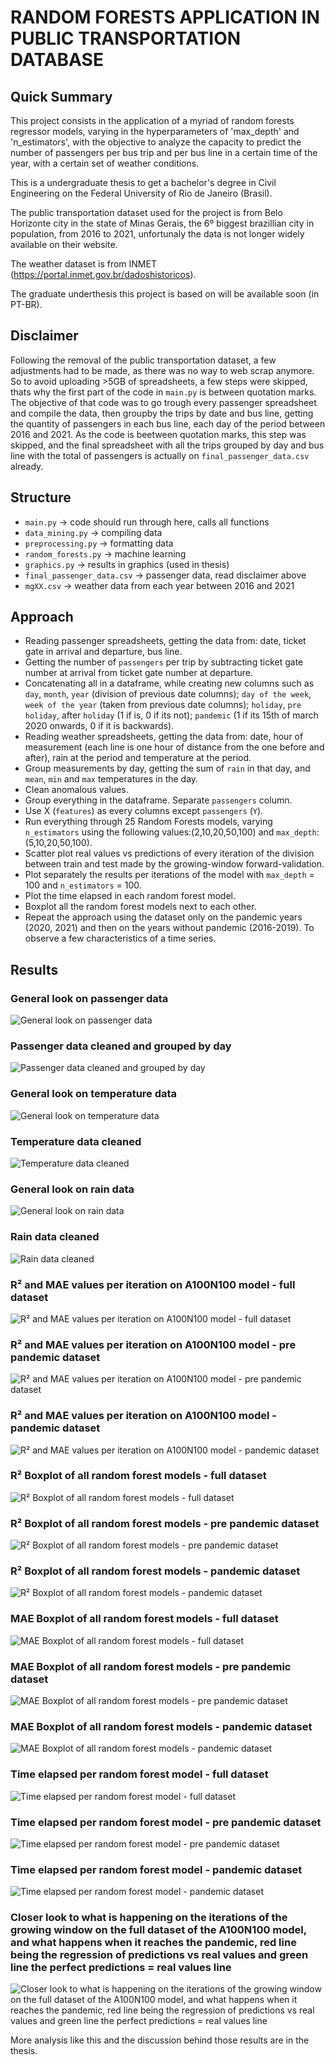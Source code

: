 # RANDOM FORESTS APPLICATION IN PUBLIC TRANSPORTATION DATABASE

## Quick Summary
This project consists in the application of a myriad of random forests regressor models, varying in the hyperparameters of 'max_depth' and 'n_estimators', with the objective to analyze the capacity to predict the number of passengers per bus trip and per bus line in a certain time of the year, with a certain set of weather conditions.

This is a undergraduate thesis to get a bachelor's degree in Civil Engineering on the Federal University of Rio de Janeiro (Brasil).

The public transportation dataset used for the project is from Belo Horizonte city in the state of Minas Gerais, the 6º biggest brazillian city in population, from 2016 to 2021, unfortunaly the data is not longer widely available on their website. 

The weather dataset is from INMET (https://portal.inmet.gov.br/dadoshistoricos).

The graduate underthesis this project is based on will be available soon (in PT-BR).

## Disclaimer
Following the removal of the public transportation dataset, a few adjustments had to be made, as there was no way to web scrap anymore. So to avoid uploading >5GB of spreadsheets, a few steps were skipped, thats why the first part of the code in `main.py` is between quotation marks. The objective of that code was to go trough every passenger spreadsheet and compile the data, then groupby the trips by date and bus line, getting the quantity of passengers in each bus line, each day of the period between 2016 and 2021. As the code is beetween quotation marks, this step was skipped, and the final spreadsheet with all the trips grouped by day and bus line with the total of passengers is actually on `final_passenger_data.csv` already.

## Structure
* `main.py` -> code should run through here, calls all functions
* `data_mining.py` -> compiling data
* `preprocessing.py` -> formatting data
* `random_forests.py` -> machine learning 
* `graphics.py` -> results in graphics (used in thesis)
* `final_passenger_data.csv` -> passenger data, read disclaimer above
* `mgXX.csv` -> weather data from each year between 2016 and 2021
## Approach
* Reading passenger spreadsheets, getting the data from: date, ticket gate in arrival and departure, bus line.
* Getting the number of `passengers` per trip by subtracting ticket gate number at arrival from ticket gate number at departure.
* Concatenating all in a dataframe, while creating new columns such as `day`, `month`, `year` (division of previous date columns); `day of the week`, `week of the year` (taken from previous date columns); `holiday`, `pre holiday`, after `holiday` (1 if is, 0 if its not); `pandemic` (1 if its 15th of march 2020 onwards, 0 if it is backwards).
* Reading weather spreadsheets, getting the data from: date, hour of measurement (each line is one hour of distance from the one before and after), rain at the period and temperature at the period.
* Group measurements by day, getting the sum of `rain` in that day, and `mean`, `min` and `max` temperatures in the day.
* Clean anomalous values.
* Group everything in the dataframe. Separate `passengers` column.
* Use X (`features`) as every columns except `passengers` (`Y`).
* Run everything through 25 Random Forests models, varying `n_estimators` using the following values:(2,10,20,50,100) and `max_depth`:(5,10,20,50,100).
* Scatter plot real values vs predictions of every iteration of the division between train and test made by the growing-window forward-validation.
* Plot separately the results per iterations of the model with `max_depth` = 100 and `n_estimators` = 100.
* Plot the time elapsed in each random forest model.
* Boxplot all the random forest models next to each other.
* Repeat the approach using the dataset only on the pandemic years (2020, 2021) and then on the years without pandemic (2016-2019). To observe a few characteristics of a time series.
## Results
### General look on passenger data
![General look on passenger data](https://i.imgur.com/6Z2wMRC.png)

### Passenger data cleaned and grouped by day
![Passenger data cleaned and grouped by day](https://i.imgur.com/vtJll2Z.png)

### General look on temperature data
![General look on temperature data](https://i.imgur.com/mrWBwxm.png)

### Temperature data cleaned
![Temperature data cleaned](https://i.imgur.com/1SHoCr2.png)

### General look on rain data
![General look on rain data](https://i.imgur.com/0N0h1X8.png)

### Rain data cleaned
![Rain data cleaned](https://i.imgur.com/OHUb8Sz.png)

### R² and MAE values per iteration on A100N100 model - full dataset
![R² and MAE values per iteration on A100N100 model - full dataset](https://i.imgur.com/r0jav9H.png)

### R² and MAE values per iteration on A100N100 model - pre pandemic dataset
![R² and MAE values per iteration on A100N100 model - pre pandemic dataset](https://i.imgur.com/5I8ALWg.png)

### R² and MAE values per iteration on A100N100 model - pandemic dataset
![R² and MAE values per iteration on A100N100 model - pandemic dataset](https://i.imgur.com/DLSY0bj.png)

### R² Boxplot of all random forest models - full dataset
![R² Boxplot of all random forest models - full dataset](https://i.imgur.com/mm15MI8.png)

### R² Boxplot of all random forest models - pre pandemic dataset
![R² Boxplot of all random forest models - pre pandemic dataset](https://i.imgur.com/1PMUfV8.png)

### R² Boxplot of all random forest models - pandemic dataset
![R² Boxplot of all random forest models - pandemic dataset](https://i.imgur.com/TXhuewU.png)

### MAE Boxplot of all random forest models - full dataset
![MAE Boxplot of all random forest models - full dataset](https://i.imgur.com/R3OIxn2.png)

### MAE Boxplot of all random forest models - pre pandemic dataset
![MAE Boxplot of all random forest models - pre pandemic dataset](https://i.imgur.com/HGhWBtt.png)

### MAE Boxplot of all random forest models - pandemic dataset
![MAE Boxplot of all random forest models - pandemic dataset](https://i.imgur.com/9kduR55.png)

### Time elapsed per random forest model - full dataset
![Time elapsed per random forest model - full dataset](https://i.imgur.com/Cp5B3Zk.png)

### Time elapsed per random forest model - pre pandemic dataset
![Time elapsed per random forest model - pre pandemic dataset](https://i.imgur.com/LUgQakU.png)

### Time elapsed per random forest model - pandemic dataset
![Time elapsed per random forest model - pandemic dataset](https://i.imgur.com/6wuxByr.png)

### Closer look to what is happening on the iterations of the growing window on the full dataset of the A100N100 model, and what happens when it reaches the pandemic, red line being the regression of predictions vs real values and green line the perfect predictions = real values line
![Closer look to what is happening on the iterations of the growing window on the full dataset of the A100N100 model, and what happens when it reaches the pandemic, red line being the regression of predictions vs real values and green line the perfect predictions = real values line](https://i.imgur.com/wWBYxay.png)

More analysis like this and the discussion behind those results are in the thesis.

